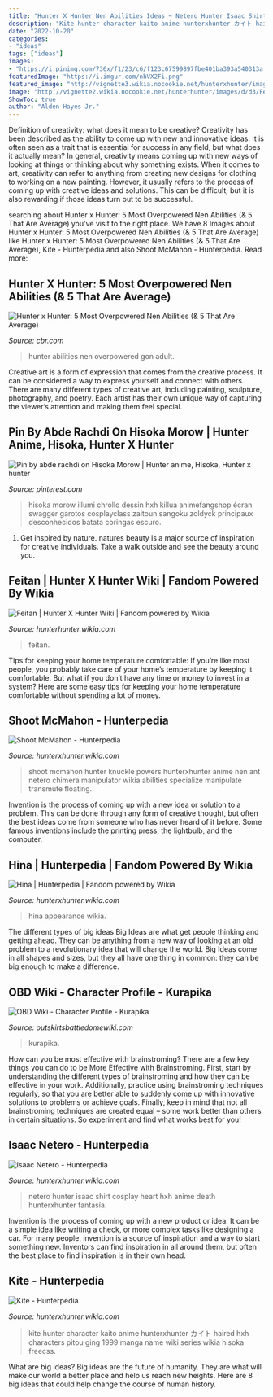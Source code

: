 ```yaml
---
title: "Hunter X Hunter Nen Abilities Ideas ~ Netero Hunter Isaac Shirt Cosplay Heart Hxh Anime Death Hunterxhunter Fantasía"
description: "Kite hunter character kaito anime hunterxhunter カイト haired hxh characters pitou ging 1999 manga name wiki series wikia hisoka freecss"
date: "2022-10-20"
categories:
- "ideas"
tags: ["ideas"]
images:
- "https://i.pinimg.com/736x/f1/23/c6/f123c67599897fbe401ba393a540313a.jpg"
featuredImage: "https://i.imgur.com/nhVX2Fi.png"
featured_image: "http://vignette3.wikia.nocookie.net/hunterxhunter/images/7/76/84_-_Hina%27s_full_body_appearance.png/revision/latest/scale-to-width-down/180?cb=20150801141247"
image: "http://vignette2.wikia.nocookie.net/hunterhunter/images/d/d3/Feitan1.png/revision/latest?cb=20111222035259"
ShowToc: true
author: "Alden Hayes Jr."
---
```



Definition of creativity: what does it mean to be creative?
Creativity has been described as the ability to come up with new and innovative ideas. It is often seen as a trait that is essential for success in any field, but what does it actually mean? In general, creativity means coming up with new ways of looking at things or thinking about why something exists. When it comes to art, creativity can refer to anything from creating new designs for clothing to working on a new painting. However, it usually refers to the process of coming up with creative ideas and solutions. This can be difficult, but it is also rewarding if those ideas turn out to be successful.

	

		
searching about Hunter x Hunter: 5 Most Overpowered Nen Abilities (&amp; 5 That Are Average) you've visit to the right place. We have 8 Images about Hunter x Hunter: 5 Most Overpowered Nen Abilities (&amp; 5 That Are Average) like Hunter x Hunter: 5 Most Overpowered Nen Abilities (&amp; 5 That Are Average), Kite - Hunterpedia and also Shoot McMahon - Hunterpedia. Read more:
		
    
## Hunter X Hunter: 5 Most Overpowered Nen Abilities (&amp; 5 That Are Average)

<img loading=lazy src="https://static1.cbrimages.com/wordpress/wp-content/uploads/2020/04/Adult-Gon-Featured.jpg" onerror="this.onerror=null;this.src='https://tse1.mm.bing.net/th?id=OIP.b3PFmEbRalPWWgCFS_VJiQHaD5&amp;pid=15.1';" alt="Hunter x Hunter: 5 Most Overpowered Nen Abilities (&amp; 5 That Are Average)">

_Source: cbr.com_

>hunter abilities nen overpowered gon adult. 

	

Creative art is a form of expression that comes from the creative process. It can be considered a way to express yourself and connect with others. There are many different types of creative art, including painting, sculpture, photography, and poetry. Each artist has their own unique way of capturing the viewer’s attention and making them feel special.

    
## Pin By Abde Rachdi On Hisoka Morow | Hunter Anime, Hisoka, Hunter X Hunter

<img loading=lazy src="https://i.pinimg.com/736x/f1/23/c6/f123c67599897fbe401ba393a540313a.jpg" onerror="this.onerror=null;this.src='https://tse1.mm.bing.net/th?id=OIP.bjUgtTTu-cemGpiF5xhkOAHaKe&amp;pid=15.1';" alt="Pin by abde rachdi on Hisoka Morow | Hunter anime, Hisoka, Hunter x hunter">

_Source: pinterest.com_

>hisoka morow illumi chrollo dessin hxh killua animefangshop écran swagger garotos cosplayclass zaitoun sangoku zoldyck principaux desconhecidos batata coringas escuro. 

	

1. Get inspired by nature. natures beauty is a major source of inspiration for creative individuals. Take a walk outside and see the beauty around you.

    
## Feitan | Hunter X Hunter Wiki | Fandom Powered By Wikia

<img loading=lazy src="http://vignette2.wikia.nocookie.net/hunterhunter/images/d/d3/Feitan1.png/revision/latest?cb=20111222035259" onerror="this.onerror=null;this.src='https://tse3.mm.bing.net/th?id=OIP.DUkSu73qfE1-jaTqK8IM_QHaEK&amp;pid=15.1';" alt="Feitan | Hunter X Hunter Wiki | Fandom powered by Wikia">

_Source: hunterhunter.wikia.com_

>feitan. 

	

Tips for keeping your home temperature comfortable:
If you’re like most people, you probably take care of your home’s temperature by keeping it comfortable. But what if you don’t have any time or money to invest in a system? Here are some easy tips for keeping your home temperature comfortable without spending a lot of money.

    
## Shoot McMahon - Hunterpedia

<img loading=lazy src="http://img3.wikia.nocookie.net/__cb20131009105751/hunterxhunter/images/e/e1/90_-_Shoot.png" onerror="this.onerror=null;this.src='https://tse1.mm.bing.net/th?id=OIP.xMTvzI7IHnyg58WhxNvVFgHaEK&amp;pid=15.1';" alt="Shoot McMahon - Hunterpedia">

_Source: hunterxhunter.wikia.com_

>shoot mcmahon hunter knuckle powers hunterxhunter anime nen ant netero chimera manipulator wikia abilities specialize manipulate transmute floating. 

	

Invention is the process of coming up with a new idea or solution to a problem. This can be done through any form of creative thought, but often the best ideas come from someone who has never heard of it before. Some famous inventions include the printing press, the lightbulb, and the computer.

    
## Hina | Hunterpedia | Fandom Powered By Wikia

<img loading=lazy src="http://vignette3.wikia.nocookie.net/hunterxhunter/images/7/76/84_-_Hina%27s_full_body_appearance.png/revision/latest/scale-to-width-down/180?cb=20150801141247" onerror="this.onerror=null;this.src='https://tse2.mm.bing.net/th?id=OIP.ucOLD0onMpIHVwFoVG14qAAAAA&amp;pid=15.1';" alt="Hina | Hunterpedia | Fandom powered by Wikia">

_Source: hunterxhunter.wikia.com_

>hina appearance wikia. 

	

The different types of big ideas
Big Ideas are what get people thinking and getting ahead. They can be anything from a new way of looking at an old problem to a revolutionary idea that will change the world. Big Ideas come in all shapes and sizes, but they all have one thing in common: they can be big enough to make a difference.

    
## OBD Wiki - Character Profile - Kurapika

<img loading=lazy src="https://i.imgur.com/nhVX2Fi.png" onerror="this.onerror=null;this.src='https://tse2.mm.bing.net/th?id=OIP.lWKx6c-9uff8AhnhymGJrgHaLJ&amp;pid=15.1';" alt="OBD Wiki - Character Profile - Kurapika">

_Source: outskirtsbattledomewiki.com_

>kurapika. 

	

How can you be most effective with brainstroming?
There are a few key things you can do to be More Effective with Brainstroming. First, start by understanding the different types of brainstroming and how they can be effective in your work. Additionally, practice using brainstroming techniques regularly, so that you are better able to suddenly come up with innovative solutions to problems or achieve goals. Finally, keep in mind that not all brainstroming techniques are created equal – some work better than others in certain situations. So experiment and find what works best for you!

    
## Isaac Netero - Hunterpedia

<img loading=lazy src="http://img2.wikia.nocookie.net/__cb20130821222534/hunterxhunter/images/0/0f/Netero_in_his_sportswear.png" onerror="this.onerror=null;this.src='https://tse4.mm.bing.net/th?id=OIP.ZfErLINJyGjNOIKARB5j8AHaJa&amp;pid=15.1';" alt="Isaac Netero - Hunterpedia">

_Source: hunterxhunter.wikia.com_

>netero hunter isaac shirt cosplay heart hxh anime death hunterxhunter fantasía. 

	

Invention is the process of coming up with a new product or idea. It can be a simple idea like writing a check, or more complex tasks like designing a car. For many people, invention is a source of inspiration and a way to start something new. Inventors can find inspiration in all around them, but often the best place to find inspiration is in their own head.

    
## Kite - Hunterpedia

<img loading=lazy src="http://img2.wikia.nocookie.net/__cb20131022010026/hunterxhunter/images/5/5b/Kite_2011_Design.png" onerror="this.onerror=null;this.src='https://tse4.mm.bing.net/th?id=OIP.LiIzR71m7-6BuPU5W3QlswHaEy&amp;pid=15.1';" alt="Kite - Hunterpedia">

_Source: hunterxhunter.wikia.com_

>kite hunter character kaito anime hunterxhunter カイト haired hxh characters pitou ging 1999 manga name wiki series wikia hisoka freecss. 

	

What are big ideas?
Big ideas are the future of humanity. They are what will make our world a better place and help us reach new heights. Here are 8 big ideas that could help change the course of human history.

